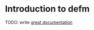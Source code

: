 # Introduction to defm

TODO: write [great documentation](http://jacobian.org/writing/what-to-write/)

